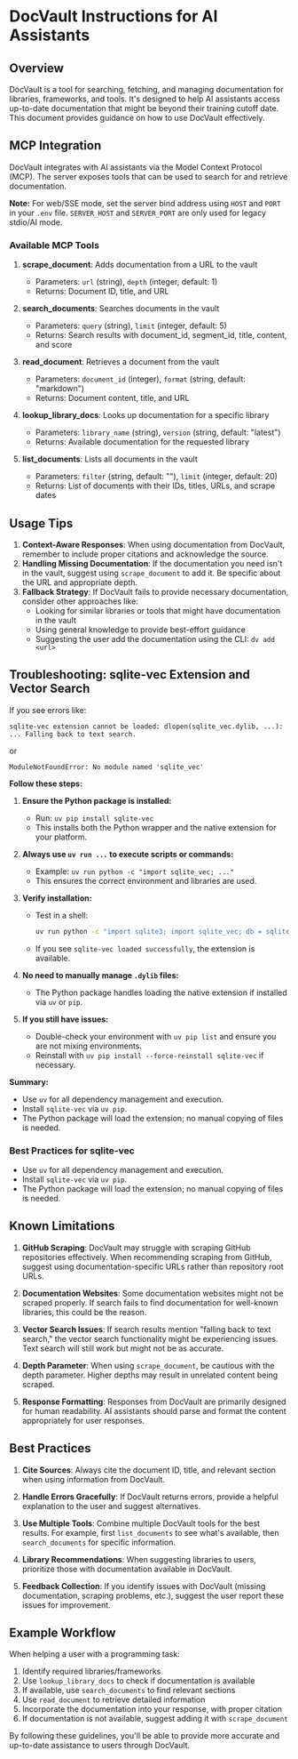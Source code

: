# DocVault Instructions for AI Assistants

## Overview

DocVault is a tool for searching, fetching, and managing documentation for libraries, frameworks, and tools. It's designed to help AI assistants access up-to-date documentation that might be beyond their training cutoff date. This document provides guidance on how to use DocVault effectively.

## MCP Integration

DocVault integrates with AI assistants via the Model Context Protocol (MCP). The server exposes tools that can be used to search for and retrieve documentation.

**Note:** For web/SSE mode, set the server bind address using `HOST` and `PORT` in your `.env` file. `SERVER_HOST` and `SERVER_PORT` are only used for legacy stdio/AI mode.

### Available MCP Tools

1. **scrape_document**: Adds documentation from a URL to the vault
   - Parameters: `url` (string), `depth` (integer, default: 1)
   - Returns: Document ID, title, and URL

2. **search_documents**: Searches documents in the vault
   - Parameters: `query` (string), `limit` (integer, default: 5)
   - Returns: Search results with document_id, segment_id, title, content, and score

3. **read_document**: Retrieves a document from the vault
   - Parameters: `document_id` (integer), `format` (string, default: "markdown")
   - Returns: Document content, title, and URL

4. **lookup_library_docs**: Looks up documentation for a specific library
   - Parameters: `library_name` (string), `version` (string, default: "latest")
   - Returns: Available documentation for the requested library

5. **list_documents**: Lists all documents in the vault
   - Parameters: `filter` (string, default: ""), `limit` (integer, default: 20)
   - Returns: List of documents with their IDs, titles, URLs, and scrape dates

## Usage Tips

1. **Context-Aware Responses**: When using documentation from DocVault, remember to include proper citations and acknowledge the source.
2. **Handling Missing Documentation**: If the documentation you need isn't in the vault, suggest using `scrape_document` to add it. Be specific about the URL and appropriate depth.
3. **Fallback Strategy**: If DocVault fails to provide necessary documentation, consider other approaches like:
   - Looking for similar libraries or tools that might have documentation in the vault
   - Using general knowledge to provide best-effort guidance
   - Suggesting the user add the documentation using the CLI: `dv add <url>`

## Troubleshooting: sqlite-vec Extension and Vector Search

If you see errors like:

```text
sqlite-vec extension cannot be loaded: dlopen(sqlite_vec.dylib, ...): ... Falling back to text search.
```

or

```text
ModuleNotFoundError: No module named 'sqlite_vec'
```

**Follow these steps:**

1. **Ensure the Python package is installed:**

   - Run: `uv pip install sqlite-vec`
   - This installs both the Python wrapper and the native extension for your platform.

2. **Always use `uv run ...` to execute scripts or commands:**

   - Example: `uv run python -c "import sqlite_vec; ..."`
   - This ensures the correct environment and libraries are used.

3. **Verify installation:**

   - Test in a shell:

     ```sh
     uv run python -c "import sqlite3; import sqlite_vec; db = sqlite3.connect(':memory:'); db.enable_load_extension(True); sqlite_vec.load(db); print('sqlite-vec loaded successfully')"
     ```

   - If you see `sqlite-vec loaded successfully`, the extension is available.

4. **No need to manually manage `.dylib` files:**

   - The Python package handles loading the native extension if installed via `uv` or `pip`.

5. **If you still have issues:**

   - Double-check your environment with `uv pip list` and ensure you are not mixing environments.
   - Reinstall with `uv pip install --force-reinstall sqlite-vec` if necessary.

**Summary:**

- Use `uv` for all dependency management and execution.
- Install `sqlite-vec` via `uv pip`.
- The Python package will load the extension; no manual copying of files is needed.

### Best Practices for sqlite-vec

- Use `uv` for all dependency management and execution.
- Install `sqlite-vec` via `uv pip`.
- The Python package will load the extension; no manual copying of files is needed.

## Known Limitations

1. **GitHub Scraping**: DocVault may struggle with scraping GitHub repositories effectively. When recommending scraping from GitHub, suggest using documentation-specific URLs rather than repository root URLs.

2. **Documentation Websites**: Some documentation websites might not be scraped properly. If search fails to find documentation for well-known libraries, this could be the reason.

3. **Vector Search Issues**: If search results mention "falling back to text search," the vector search functionality might be experiencing issues. Text search will still work but might not be as accurate.

4. **Depth Parameter**: When using `scrape_document`, be cautious with the depth parameter. Higher depths may result in unrelated content being scraped.

5. **Response Formatting**: Responses from DocVault are primarily designed for human readability. AI assistants should parse and format the content appropriately for user responses.

## Best Practices

1. **Cite Sources**: Always cite the document ID, title, and relevant section when using information from DocVault.

2. **Handle Errors Gracefully**: If DocVault returns errors, provide a helpful explanation to the user and suggest alternatives.

3. **Use Multiple Tools**: Combine multiple DocVault tools for the best results. For example, first `list_documents` to see what's available, then `search_documents` for specific information.

4. **Library Recommendations**: When suggesting libraries to users, prioritize those with documentation available in DocVault.

5. **Feedback Collection**: If you identify issues with DocVault (missing documentation, scraping problems, etc.), suggest the user report these issues for improvement.

## Example Workflow

When helping a user with a programming task:

1. Identify required libraries/frameworks
2. Use `lookup_library_docs` to check if documentation is available
3. If available, use `search_documents` to find relevant sections
4. Use `read_document` to retrieve detailed information
5. Incorporate the documentation into your response, with proper citation
6. If documentation is not available, suggest adding it with `scrape_document`

By following these guidelines, you'll be able to provide more accurate and up-to-date assistance to users through DocVault.
